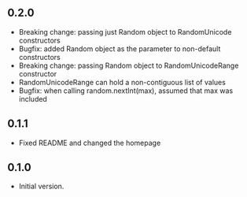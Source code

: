 ## 0.2.0

- Breaking change: passing just Random object to RandomUnicode constructors
- Bugfix: added Random object as the parameter to non-default constructors
- Breaking change: passing Random object to RandomUnicodeRange constructor
- RandomUnicodeRange can hold a non-contiguous list of values
- Bugfix: when calling random.nextInt(max), assumed that max was included 

## 0.1.1

- Fixed README and changed the homepage

## 0.1.0

- Initial version.
